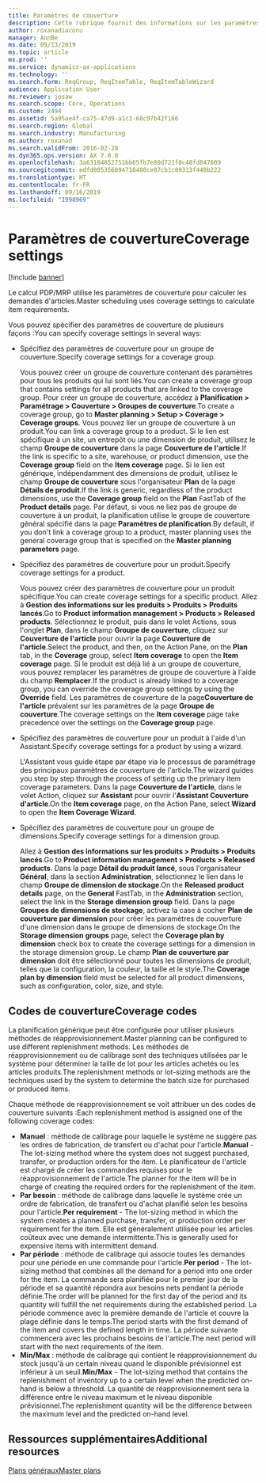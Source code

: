 ```yaml
---
title: Paramètres de couverture
description: Cette rubrique fournit des informations sur les paramètres de couverture que le calcul PDP/MRP utilise pour calculer les demandes d'articles.
author: roxanadiaconu
manager: AnnBe
ms.date: 09/13/2019
ms.topic: article
ms.prod: ''
ms.service: dynamics-ax-applications
ms.technology: ''
ms.search.form: ReqGroup, ReqItemTable, ReqItemTableWizard
audience: Application User
ms.reviewer: josaw
ms.search.scope: Core, Operations
ms.custom: 2494
ms.assetid: 5a95ae4f-ca75-47d9-a1c3-68c97b42f166
ms.search.region: Global
ms.search.industry: Manufacturing
ms.author: roxanad
ms.search.validFrom: 2016-02-28
ms.dyn365.ops.version: AX 7.0.0
ms.openlocfilehash: 3a63184852751bb65fb7e80d721f8c48fd847609
ms.sourcegitcommit: edfd805356894710488ce07cb1c89313f448b222
ms.translationtype: HT
ms.contentlocale: fr-FR
ms.lasthandoff: 09/16/2019
ms.locfileid: "1998969"
---
```

# <a name="coverage-settings"></a><span data-ttu-id="80347-103">Paramètres de couverture</span><span class="sxs-lookup"><span data-stu-id="80347-103">Coverage settings</span></span>

[!include [banner](../includes/banner.md)]

<span data-ttu-id="80347-104">Le calcul PDP/MRP utilise les paramètres de couverture pour calculer les demandes d'articles.</span><span class="sxs-lookup"><span data-stu-id="80347-104">Master scheduling uses coverage settings to calculate item requirements.</span></span>

<span data-ttu-id="80347-105">Vous pouvez spécifier des paramètres de couverture de plusieurs façons :</span><span class="sxs-lookup"><span data-stu-id="80347-105">You can specify coverage settings in several ways:</span></span>

- <span data-ttu-id="80347-106">Spécifiez des paramètres de couverture pour un groupe de couverture.</span><span class="sxs-lookup"><span data-stu-id="80347-106">Specify coverage settings for a coverage group.</span></span>

    <span data-ttu-id="80347-107">Vous pouvez créer un groupe de couverture contenant des paramètres pour tous les produits qui lui sont liés.</span><span class="sxs-lookup"><span data-stu-id="80347-107">You can create a coverage group that contains settings for all products that are linked to the coverage group.</span></span> <span data-ttu-id="80347-108">Pour créer un groupe de couverture, accédez à **Planification &gt; Paramétrage &gt; Couverture &gt; Groupes de couverture**.</span><span class="sxs-lookup"><span data-stu-id="80347-108">To create a coverage group, go to **Master planning &gt; Setup &gt; Coverage &gt; Coverage groups**.</span></span> <span data-ttu-id="80347-109">Vous pouvez lier un groupe de couverture à un produit.</span><span class="sxs-lookup"><span data-stu-id="80347-109">You can link a coverage group to a product.</span></span> <span data-ttu-id="80347-110">Si le lien est spécifique à un site, un entrepôt ou une dimension de produit, utilisez le champ **Groupe de couverture** dans la page **Couverture de l'article**.</span><span class="sxs-lookup"><span data-stu-id="80347-110">If the link is specific to a site, warehouse, or product dimension, use the **Coverage group** field on the **Item coverage** page.</span></span> <span data-ttu-id="80347-111">Si le lien est générique, indépendamment des dimensions de produit, utilisez le champ **Groupe de couverture** sous l'organisateur **Plan** de la page **Détails de produit**.</span><span class="sxs-lookup"><span data-stu-id="80347-111">If the link is generic, regardless of the product dimensions, use the **Coverage group** field on the **Plan** FastTab of the **Product details** page.</span></span> <span data-ttu-id="80347-112">Par défaut, si vous ne liez pas de groupe de couverture à un produit, la planification utilise le groupe de couverture général spécifié dans la page **Paramètres de planification**.</span><span class="sxs-lookup"><span data-stu-id="80347-112">By default, if you don't link a coverage group to a product, master planning uses the general coverage group that is specified on the **Master planning parameters** page.</span></span>

- <span data-ttu-id="80347-113">Spécifiez des paramètres de couverture pour un produit.</span><span class="sxs-lookup"><span data-stu-id="80347-113">Specify coverage settings for a product.</span></span>

    <span data-ttu-id="80347-114">Vous pouvez créer des paramètres de couverture pour un produit spécifique.</span><span class="sxs-lookup"><span data-stu-id="80347-114">You can create coverage settings for a specific product.</span></span> <span data-ttu-id="80347-115">Allez à **Gestion des informations sur les produits &gt; Produits &gt; Produits lancés**.</span><span class="sxs-lookup"><span data-stu-id="80347-115">Go to **Product information management &gt; Products &gt; Released products**.</span></span> <span data-ttu-id="80347-116">Sélectionnez le produit, puis dans le volet Actions, sous l'onglet **Plan**, dans le champ **Groupe de couverture**, cliquez sur **Couverture de l'article** pour ouvrir la page **Couverture de l'article**.</span><span class="sxs-lookup"><span data-stu-id="80347-116">Select the product, and then, on the Action Pane, on the **Plan** tab, in the **Coverage** group, select **Item coverage** to open the **Item coverage** page.</span></span> <span data-ttu-id="80347-117">Si le produit est déjà lié à un groupe de couverture, vous pouvez remplacer les paramètres de groupe de couverture à l'aide du champ **Remplacer**.</span><span class="sxs-lookup"><span data-stu-id="80347-117">If the product is already linked to a coverage group, you can override the coverage group settings by using the **Override** field.</span></span> <span data-ttu-id="80347-118">Les paramètres de couverture de la page**Couverture de l'article** prévalent sur les paramètres de la page **Groupe de couverture**.</span><span class="sxs-lookup"><span data-stu-id="80347-118">The coverage settings on the **Item coverage** page take precedence over the settings on the **Coverage group** page.</span></span>

- <span data-ttu-id="80347-119">Spécifiez des paramètres de couverture pour un produit à l'aide d'un Assistant.</span><span class="sxs-lookup"><span data-stu-id="80347-119">Specify coverage settings for a product by using a wizard.</span></span>

    <span data-ttu-id="80347-120">L'Assistant vous guide étape par étape via le processus de paramétrage des principaux paramètres de couverture de l'article.</span><span class="sxs-lookup"><span data-stu-id="80347-120">The wizard guides you step by step through the process of setting up the primary item coverage parameters.</span></span> <span data-ttu-id="80347-121">Dans la page **Couverture de l'article**, dans le volet Action, cliquez sur **Assistant** pour ouvrir l'**Assistant Couverture d'article**.</span><span class="sxs-lookup"><span data-stu-id="80347-121">On the **Item coverage** page, on the Action Pane, select **Wizard** to open the **Item Coverage Wizard**.</span></span>

- <span data-ttu-id="80347-122">Spécifiez des paramètres de couverture pour un groupe de dimensions.</span><span class="sxs-lookup"><span data-stu-id="80347-122">Specify coverage settings for a dimension group.</span></span>

    <span data-ttu-id="80347-123">Allez à **Gestion des informations sur les produits &gt; Produits &gt; Produits lancés**.</span><span class="sxs-lookup"><span data-stu-id="80347-123">Go to **Product information management &gt; Products &gt; Released products**.</span></span> <span data-ttu-id="80347-124">Dans la page **Détail du produit lancé**, sous l'organisateur **Général**, dans la section **Administration**, sélectionnez le lien dans le champ **Groupe de dimension de stockage**.</span><span class="sxs-lookup"><span data-stu-id="80347-124">On the **Released product details** page, on the **General** FastTab, in the **Administration** section, select the link in the **Storage dimension group** field.</span></span> <span data-ttu-id="80347-125">Dans la page **Groupes de dimensions de stockage**, activez la case à cocher **Plan de couverture par dimension** pour créer les paramètres de couverture d'une dimension dans le groupe de dimensions de stockage.</span><span class="sxs-lookup"><span data-stu-id="80347-125">On the **Storage dimension groups** page, select the **Coverage plan by dimension** check box to create the coverage settings for a dimension in the storage dimension group.</span></span> <span data-ttu-id="80347-126">Le champ **Plan de couverture par dimension** doit être sélectionné pour toutes les dimensions de produit, telles que la configuration, la couleur, la taille et le style.</span><span class="sxs-lookup"><span data-stu-id="80347-126">The **Coverage plan by dimension** field must be selected for all product dimensions, such as configuration, color, size, and style.</span></span>


## <a name="coverage-codes"></a><span data-ttu-id="80347-127">Codes de couverture</span><span class="sxs-lookup"><span data-stu-id="80347-127">Coverage codes</span></span>

<span data-ttu-id="80347-128">La planification générique peut être configurée pour utiliser plusieurs méthodes de réapprovisionnement.</span><span class="sxs-lookup"><span data-stu-id="80347-128">Master planning can be configured to use different replenishment methods.</span></span> <span data-ttu-id="80347-129">Les méthodes de réapprovisionnement ou de calibrage sont des techniques utilisées par le système pour déterminer la taille de lot pour les articles achetés ou les articles produits.</span><span class="sxs-lookup"><span data-stu-id="80347-129">The replenishment methods or lot-sizing methods are the techniques used by the system to determine the batch size for purchased or produced items.</span></span> 

<span data-ttu-id="80347-130">Chaque méthode de réapprovisionnement se voit attribuer un des codes de couverture suivants :</span><span class="sxs-lookup"><span data-stu-id="80347-130">Each replenishment method is assigned one of the following coverage codes:</span></span>

- <span data-ttu-id="80347-131">**Manuel** : méthode de calibrage pour laquelle le système ne suggère pas les ordres de fabrication, de transfert ou d'achat pour l'article.</span><span class="sxs-lookup"><span data-stu-id="80347-131">**Manual** - The lot-sizing method where the system does not suggest purchased, transfer, or production orders for the item.</span></span> <span data-ttu-id="80347-132">Le planificateur de l'article est chargé de créer les commandes requises pour le réapprovisionnement de l'article.</span><span class="sxs-lookup"><span data-stu-id="80347-132">The planner for the item will be in charge of creating the required orders for the replenishment of the item.</span></span>
- <span data-ttu-id="80347-133">**Par besoin** : méthode de calibrage dans laquelle le système crée un ordre de fabrication, de transfert ou d'achat planifié selon les besoins pour l'article.</span><span class="sxs-lookup"><span data-stu-id="80347-133">**Per requirement** - The lot-sizing method in which the system creates a planned purchase, transfer, or production order per requirement for the item.</span></span> <span data-ttu-id="80347-134">Elle est généralement utilisée pour les articles coûteux avec une demande intermittente.</span><span class="sxs-lookup"><span data-stu-id="80347-134">This is generally used for expensive items with intermittent demand.</span></span>  
- <span data-ttu-id="80347-135">**Par période** : méthode de calibrage qui associe toutes les demandes pour une période en une commande pour l'article.</span><span class="sxs-lookup"><span data-stu-id="80347-135">**Per period** - The lot-sizing method that combines all the demand for a period into one order for the item.</span></span> <span data-ttu-id="80347-136">La commande sera planifiée pour le premier jour de la période et sa quantité répondra aux besoins nets pendant la période définie.</span><span class="sxs-lookup"><span data-stu-id="80347-136">The order will be planned for the first day of the period and its quantity will fulfill the net requirements during the established period.</span></span> <span data-ttu-id="80347-137">La période commence avec la première demande de l'article et couvre la plage définie dans le temps.</span><span class="sxs-lookup"><span data-stu-id="80347-137">The period starts with the first demand of the item and covers the defined length in time.</span></span> <span data-ttu-id="80347-138">La période suivante commencera avec les prochains besoins de l'article.</span><span class="sxs-lookup"><span data-stu-id="80347-138">The next period will start with the next requirements of the item.</span></span>
- <span data-ttu-id="80347-139">**Min/Max** : méthode de calibrage qui contient le réapprovisionnement du stock jusqu'à un certain niveau quand le disponible prévisionnel est inférieur à un seuil.</span><span class="sxs-lookup"><span data-stu-id="80347-139">**Min/Max** - The lot-sizing method that contains the replenishment of inventory up to a certain level when the predicted on-hand is below a threshold.</span></span> <span data-ttu-id="80347-140">La quantité de réapprovisionnement sera la différence entre le niveau maximum et le niveau disponible prévisionnel.</span><span class="sxs-lookup"><span data-stu-id="80347-140">The replenishment quantity will be the difference between the maximum level and the predicted on-hand level.</span></span>


## <a name="additional-resources"></a><span data-ttu-id="80347-141">Ressources supplémentaires</span><span class="sxs-lookup"><span data-stu-id="80347-141">Additional resources</span></span>

[<span data-ttu-id="80347-142">Plans généraux</span><span class="sxs-lookup"><span data-stu-id="80347-142">Master plans</span></span>](master-plans.md)

